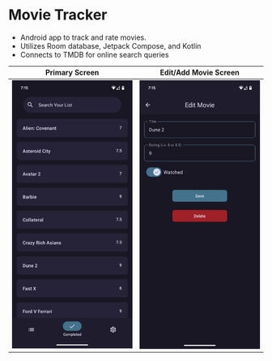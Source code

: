 # Movie Tracker
- Android app to track and rate movies.
- Utilizes Room database, Jetpack Compose, and Kotlin
- Connects to TMDB for online search queries

Primary Screen             |  Edit/Add Movie Screen
:-------------------------:|:-------------------------:
<img src="screenshots/image0.png" alt="drawing" width="250"/>  |  <img src="screenshots/image1.png" alt="drawing" width="250"/>
